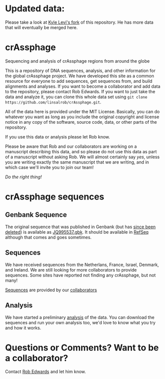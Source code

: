 # Updated data:

Please take a look at [Kyle Levi's fork](https://github.com/KyleLevi/crAssphage) of this repository. He has more data that will eventually be merged here.

# crAssphage

Sequencing and analysis of crAssphage regions from around the globe

This is a repository of DNA sequences, analysis, and other information for the global crAssphage project. 
We have developed this site as a common resource for everyone to add sequences, get sequences from, and build 
alignments and analyses. If you want to become a collaborator and add data to the repository, please contact Rob 
Edwards. If you want to just take the data and analyze it, you can clone this whole data set using `git clone 
https://github.com/linsalrob/crAssphage.git`.

All of the data here is provided under the MIT License. Basically, you can do whatever you want as long as you 
include the original copyright and license notice in any copy of the software, source code, data, or other parts
of the repository.

If you use this data or analysis please let Rob know. 

Please be aware that Rob and our collaborators are working on a manuscript describing this data, and so please do
not use this data as part of a manuscript without asking Rob. We will almost certainly say *yes*, unless you are
writing exactly the same manuscript that we are writing, and in which case we'll invite you to join our team!

*Do the right thing!*

# crAssphage sequences

## Genbank Sequence

The original sequence that was published in Genbank (but has [since been deleted](http://www.ncbi.nlm.nih.gov/nuccore/JQ995537)) is available as [JQ995537.gbk](JQ995537.gbk). It should be available in [RefSeq](http://www.ncbi.nlm.nih.gov/nuccore/674660337) although that comes and goes sometimes.

## Sequences

We have received sequences from the Netherlans, France, Israel, Denmark, and Ireland. We are still looking for more collaborators to provide sequences. Some sites have reported not finding any crAssphage, but not many!
 
[Sequences](Sequences) are provided by our [collaborators](COLLABORATORS.md)

## Analysis

We have started a preliminary [analysis](Analysis) of the data. You can download the sequences and run your own analysis too, we'd love to know what you try and how it works.

# Questions or Comments? Want to be a collaborator?

Contact [Rob Edwards](http://edwards.sdsu.edu/research) and let him know.
